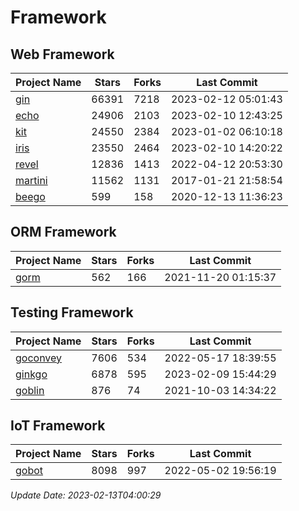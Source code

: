 # Framework

## Web Framework
| Project Name | Stars | Forks | Last Commit |
| ------------ | ----- | ----- | ----------- |
| [gin](https://github.com/gin-gonic/gin) | 66391 | 7218 | 2023-02-12 05:01:43 |
| [echo](https://github.com/labstack/echo) | 24906 | 2103 | 2023-02-10 12:43:25 |
| [kit](https://github.com/go-kit/kit) | 24550 | 2384 | 2023-01-02 06:10:18 |
| [iris](https://github.com/kataras/iris) | 23550 | 2464 | 2023-02-10 14:20:22 |
| [revel](https://github.com/revel/revel) | 12836 | 1413 | 2022-04-12 20:53:30 |
| [martini](https://github.com/go-martini/martini) | 11562 | 1131 | 2017-01-21 21:58:54 |
| [beego](https://github.com/astaxie/beego) | 599 | 158 | 2020-12-13 11:36:23 |

## ORM Framework
| Project Name | Stars | Forks | Last Commit |
| ------------ | ----- | ----- | ----------- |
| [gorm](https://github.com/jinzhu/gorm) | 562 | 166 | 2021-11-20 01:15:37 |

## Testing Framework
| Project Name | Stars | Forks | Last Commit |
| ------------ | ----- | ----- | ----------- |
| [goconvey](https://github.com/smartystreets/goconvey) | 7606 | 534 | 2022-05-17 18:39:55 |
| [ginkgo](https://github.com/onsi/ginkgo) | 6878 | 595 | 2023-02-09 15:44:29 |
| [goblin](https://github.com/franela/goblin) | 876 | 74 | 2021-10-03 14:34:22 |

## IoT Framework
| Project Name | Stars | Forks | Last Commit |
| ------------ | ----- | ----- | ----------- |
| [gobot](https://github.com/hybridgroup/gobot) | 8098 | 997 | 2022-05-02 19:56:19 |

*Update Date: 2023-02-13T04:00:29*